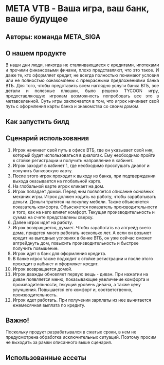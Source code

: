 # META VTB - Ваша игра, ваш банк, ваше будущее
## Авторы: команда META_SIGA

## О нашем продукте
<div style="text-align: justify"> В наши дни люди, никогда не сталкивающиеся с кредитами, ипотеками и прочими финансовыми фичами, плохо представляют, что это такое. И даже те, кто оформляет кредит, не всегда полностью понимают условия или не полностью ознакомлены с прекрасными предложениями банка ВТБ. Для того, чтобы представить всем наглядно услуги банка ВТБ, все детали и полезные плюшки, было решено TYCOON игру, предоставляющую игрокам возможность попробовать все это в метавселенной. Суть игры заключается в том, что игрок начинает свой путь с оформления карты банка и знакомства со своим домом. </div>

## Как запустить билд
## Сценарий использования
1. Игрок начинает свой путь в офисе ВТБ, где он указывает свой ник, который будет использоваться в диалогах. Ему необходимо пройти к стойке регистрации и получить направление в кабинет.
2. Игрок заходит в кабинет 1, где необходимо прослушать диалог и получить банковскую карту.
3. После этого игрок проходит к выходу из банка, при подтверждении выхода оказывается на глобальной карте.
4. На глобальной карте игрок кликает на дом.
5. Игрок попадает домой. Перед ним появляется описание основных механик игры. Игрок должен ходить на работу, чтобы зарабатывать деньги. Деньги тратятся на покупку мебели. Также объясняется показатель комфорта. Объясняется показатель производительности и того, как на него влияет комфорт. Текущая производительность и сумма на счете представлены сверху.
6. Далее игрок идет на работу.
7. Игрок возвращается, думает. Чтобы заработать на апгрейд всего дома, придется много работать несколько лет. А если он возьмет кредит на выгодных условиях в банке ВТБ, он уже сейчас сможет апгрейднуть дом, повысить производительность и быстрее получить повышение.
8. Игрок идет в банк для оформления кредита.
9. В банке игрок также подходит к стойке регистрации и после этого проходит в кабинет и оформляет кредит.
10. Игрок возвращается домой.
11. Игрок дважды обновляет первую вещь - диван.  При нажатии на диван появляется меню, показывающее увеличение комфорта и производительности, текущий уровень дивана, а также цену улучшения. Повышается его комфорт и, соответственно, производительность.
12. Игрок идет работать. При получении зарплаты из нее вычитается ежемесячная выплата по кредиту.

## Важно!
Поскольку продукт разрабатывался в сжатые сроки, в нем не предусмотрена обработка исключительных ситуаций. Поэтому просим не выходить за рамки описанного выше сценария. 

## Использованные ассеты
